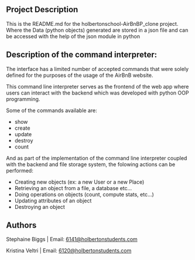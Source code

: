## Project Description
This is the README.md for the holbertonschool-AirBnBP_clone project.
Where the Data (python objects) generated are stored in a json file and can be accessed with the help of the json module in python

## Description of the command interpreter:
The interface has a limited number of accepted commands that were solely defined for the purposes of the usage of the AirBnB website.

This command line interpreter  serves as the frontend of the web app where users can interact with the backend which was developed with python OOP programming.

Some of the commands available are:
- show
- create
- update
- destroy
- count

And as part of the implementation of the command line interpreter coupled with the backend and file storage system, the folowing actions can be performed:
-   Creating new objects (ex: a new User or a new Place)
-   Retrieving an object from a file, a database etc…
-   Doing operations on objects (count, compute stats, etc…)
-   Updating attributes of an object
-   Destroying an object

## Authors

Stephaine Biggs | Email: 6141@holbertonstudents.com

Kristina Veltri | Email: 6120@holbertonstudents.com
